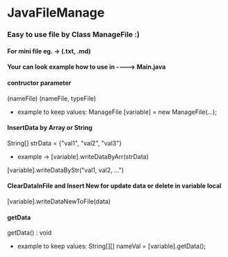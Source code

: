 # JavaFileManage
### Easy to use file by Class ManageFile :)
#### For mini file eg. -> (.txt, .md)
#### Your can look example how to use in ----> Main.java


#### contructor parameter
(nameFile)
(nameFile, typeFile)
- example to keep values:  ManageFile [variable] = new ManageFile(...);


#### InsertData by Array or String
String[] strData = {"val1", "val2", "val3"}
- example -> [variable].writeDataByArr(strData)

[variable].writeDataByStr("val1, val2, ...")



#### ClearDataInFile and Insert New for update data or delete in variable local
[variable].writeDataNewToFile(data)


#### getData
getData() : void 
- example to keep values:  String[][] nameVal = [variable].getData();

